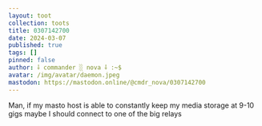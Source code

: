 ```yaml
---
layout: toot
collection: toots
title: 0307142700
date: 2024-03-07
published: true
tags: []
pinned: false
author: ⸸ commander ░ nova ⸸ :~$
avatar: /img/avatar/daemon.jpeg
mastodon: https://mastodon.online/@cmdr_nova/0307142700
---
```


Man, if my masto host is able to constantly keep my media storage at 9-10 gigs maybe I should connect to one of the big relays
